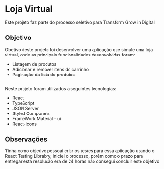# Loja Virtual

Este projeto faz parte do processo seletivo para Transform Grow in Digital

## Objetivo

Obetivo deste projeto foi desenvolver uma aplicação que simule uma loja virtual, onde as principais funcionalidades desenvolvidas foram: 
- Listagem de produtos
- Adicionar e remover itens do carrinho
- Paginação da lista de produtos

##
Neste projeto foram utilizados a seguintes técnologias: 
- React
- TypeScript
- JSON Server
- Styled Componets
- FrameWork Material - ui
- React-icons

## Observações

Tinha como objetivo pessoal criar os testes para essa aplicação usando o React Testing Librabry, iniciei o processo, porêm como o prazo para entregar esta resolução era de 24 horas não consegui concluir este objetivo
